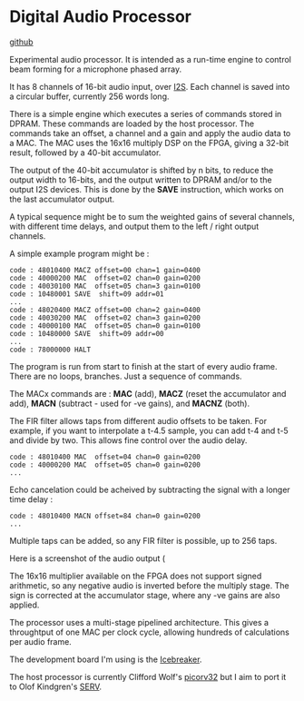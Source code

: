 Digital Audio Processor
=======================

[github](https://github.com/DaveBerkeley/fpga/tree/master/dsp)

Experimental audio processor.
It is intended as a run-time engine to control beam forming
for a microphone phased array.

It has 8 channels of 16-bit audio input, over [I2S](https://en.wikipedia.org/wiki/I%C2%B2S).
Each channel is saved into a circular buffer, currently 256 words long.

There is a simple engine which executes a series of commands stored in DPRAM.
These commands are loaded by the host processor.
The commands take an offset, a channel and a gain and apply the audio data to a MAC.
The MAC uses the 16x16 multiply DSP on the FPGA, giving a 32-bit result,
followed by a 40-bit accumulator.

The output of the 40-bit accumulator is shifted by n bits,
to reduce the output width to 16-bits,
and the output written to DPRAM and/or to the output I2S devices.
This is done by the **SAVE** instruction, which works on the last accumulator output.

A typical sequence might be to sum the weighted gains of several channels,
with different time delays, and output them to the left / right output channels.

A simple example program might be :

    code : 48010400 MACZ offset=00 chan=1 gain=0400
    code : 40000200 MAC  offset=02 chan=0 gain=0200
    code : 40030100 MAC  offset=05 chan=3 gain=0100
    code : 10480001 SAVE  shift=09 addr=01
    ...
    code : 48020400 MACZ offset=00 chan=2 gain=0400
    code : 40030200 MAC  offset=02 chan=3 gain=0200
    code : 40000100 MAC  offset=05 chan=0 gain=0100
    code : 10480000 SAVE  shift=09 addr=00
    ...
    code : 78000000 HALT

The program is run from start to finish at the start of every audio frame.
There are no loops, branches. Just a sequence of commands.

The MACx commands are : **MAC** (add), **MACZ** (reset the accumulator and add),
**MACN** (subtract - used for -ve gains), and **MACNZ** (both).

The FIR filter allows taps from different audio offsets to be taken.
For example, if you want to interpolate a t-4.5 sample,
you can add t-4 and t-5 and divide by two.
This allows fine control over the audio delay.

    code : 48010400 MAC  offset=04 chan=0 gain=0200
    code : 40000200 MAC  offset=05 chan=0 gain=0200
    ...

Echo cancelation could be acheived by subtracting the signal with a longer time delay :

    code : 48010400 MACN offset=84 chan=0 gain=0200
    ...

Multiple taps can be added, so any FIR filter is possible, up to 256 taps.

Here is a screenshot of the audio output (

The 16x16 multiplier available on the FPGA does not support signed arithmetic,
so any negative audio is inverted before the multiply stage.
The sign is corrected at the accumulator stage, where any -ve gains are also applied.

The processor uses a multi-stage pipelined architecture.
This gives a throughtput of one MAC per clock cycle,
allowing hundreds of calculations per audio frame.

The development board I'm using is the [Icebreaker](https://1bitsquared.de/products/icebreaker).

The host processor is currently Clifford Wolf's [picorv32](https://github.com/cliffordwolf/picorv32)
but I aim to port it to Olof Kindgren's [SERV](https://github.com/olofk/serv).
